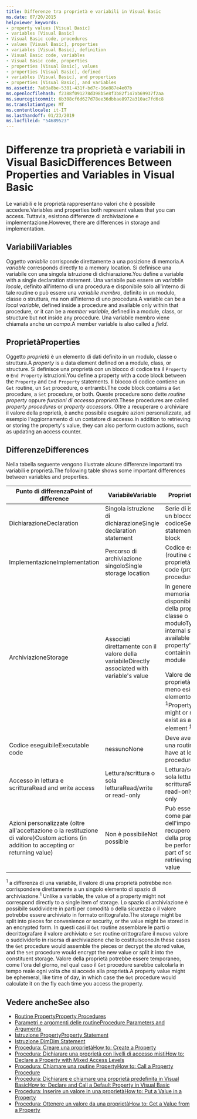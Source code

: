 ```yaml
---
title: Differenze tra proprietà e variabili in Visual Basic
ms.date: 07/20/2015
helpviewer_keywords:
- property values [Visual Basic]
- variables [Visual Basic]
- Visual Basic code, procedures
- values [Visual Basic], properties
- variables [Visual Basic], definition
- Visual Basic code, variables
- Visual Basic code, properties
- properties [Visual Basic], values
- properties [Visual Basic], defined
- variables [Visual Basic], and properties
- properties [Visual Basic], and variables
ms.assetid: 7a03a8be-5381-431f-bd7c-16e887e4e07b
ms.openlocfilehash: f2388f091278d398b5e8f3b82f147ab69937f2aa
ms.sourcegitcommit: 6b308cf6d627d78ee36dbbae8972a310ac7fd6c8
ms.translationtype: MT
ms.contentlocale: it-IT
ms.lasthandoff: 01/23/2019
ms.locfileid: "54689523"
---
```

# <a name="differences-between-properties-and-variables-in-visual-basic"></a><span data-ttu-id="c7409-102">Differenze tra proprietà e variabili in Visual Basic</span><span class="sxs-lookup"><span data-stu-id="c7409-102">Differences Between Properties and Variables in Visual Basic</span></span>
<span data-ttu-id="c7409-103">Le variabili e le proprietà rappresentano valori che è possibile accedere.</span><span class="sxs-lookup"><span data-stu-id="c7409-103">Variables and properties both represent values that you can access.</span></span> <span data-ttu-id="c7409-104">Tuttavia, esistono differenze di archiviazione e implementazione.</span><span class="sxs-lookup"><span data-stu-id="c7409-104">However, there are differences in storage and implementation.</span></span>  
  
## <a name="variables"></a><span data-ttu-id="c7409-105">Variabili</span><span class="sxs-lookup"><span data-stu-id="c7409-105">Variables</span></span>  
 <span data-ttu-id="c7409-106">Oggetto *variabile* corrisponde direttamente a una posizione di memoria.</span><span class="sxs-lookup"><span data-stu-id="c7409-106">A *variable* corresponds directly to a memory location.</span></span> <span data-ttu-id="c7409-107">Si definisce una variabile con una singola istruzione di dichiarazione.</span><span class="sxs-lookup"><span data-stu-id="c7409-107">You define a variable with a single declaration statement.</span></span> <span data-ttu-id="c7409-108">Una variabile può essere un *variabile locale*, definito all'interno di una procedura e disponibile solo all'interno di tale routine o può essere una *variabile membro*, definito in un modulo, classe o struttura, ma non all'interno di uno procedura.</span><span class="sxs-lookup"><span data-stu-id="c7409-108">A variable can be a *local variable*, defined inside a procedure and available only within that procedure, or it can be a *member variable*, defined in a module, class, or structure but not inside any procedure.</span></span> <span data-ttu-id="c7409-109">Una variabile membro viene chiamata anche un *campo*.</span><span class="sxs-lookup"><span data-stu-id="c7409-109">A member variable is also called a *field*.</span></span>  
  
## <a name="properties"></a><span data-ttu-id="c7409-110">Proprietà</span><span class="sxs-lookup"><span data-stu-id="c7409-110">Properties</span></span>  
 <span data-ttu-id="c7409-111">Oggetto *proprietà* è un elemento di dati definito in un modulo, classe o struttura.</span><span class="sxs-lookup"><span data-stu-id="c7409-111">A *property* is a data element defined on a module, class, or structure.</span></span> <span data-ttu-id="c7409-112">Si definisce una proprietà con un blocco di codice tra il `Property` e `End Property` istruzioni.</span><span class="sxs-lookup"><span data-stu-id="c7409-112">You define a property with a code block between the `Property` and `End Property` statements.</span></span> <span data-ttu-id="c7409-113">Il blocco di codice contiene un `Get` routine, un `Set` procedure, o entrambi.</span><span class="sxs-lookup"><span data-stu-id="c7409-113">The code block contains a `Get` procedure, a `Set` procedure, or both.</span></span> <span data-ttu-id="c7409-114">Queste procedure sono dette *routine property* oppure *funzioni di accesso proprietà*.</span><span class="sxs-lookup"><span data-stu-id="c7409-114">These procedures are called *property procedures* or *property accessors*.</span></span> <span data-ttu-id="c7409-115">Oltre a recuperare o archiviare il valore della proprietà, è anche possibile eseguire azioni personalizzate, ad esempio l'aggiornamento di un contatore di accesso.</span><span class="sxs-lookup"><span data-stu-id="c7409-115">In addition to retrieving or storing the property's value, they can also perform custom actions, such as updating an access counter.</span></span>  
  
## <a name="differences"></a><span data-ttu-id="c7409-116">Differenze</span><span class="sxs-lookup"><span data-stu-id="c7409-116">Differences</span></span>  
 <span data-ttu-id="c7409-117">Nella tabella seguente vengono illustrate alcune differenze importanti tra variabili e proprietà.</span><span class="sxs-lookup"><span data-stu-id="c7409-117">The following table shows some important differences between variables and properties.</span></span>  
  
|<span data-ttu-id="c7409-118">Punto di differenza</span><span class="sxs-lookup"><span data-stu-id="c7409-118">Point of difference</span></span>|<span data-ttu-id="c7409-119">Variabile</span><span class="sxs-lookup"><span data-stu-id="c7409-119">Variable</span></span>|<span data-ttu-id="c7409-120">Proprietà</span><span class="sxs-lookup"><span data-stu-id="c7409-120">Property</span></span>|  
|-------------------------|--------------|--------------|  
|<span data-ttu-id="c7409-121">Dichiarazione</span><span class="sxs-lookup"><span data-stu-id="c7409-121">Declaration</span></span>|<span data-ttu-id="c7409-122">Singola istruzione di dichiarazione</span><span class="sxs-lookup"><span data-stu-id="c7409-122">Single declaration statement</span></span>|<span data-ttu-id="c7409-123">Serie di istruzioni in un blocco di codice</span><span class="sxs-lookup"><span data-stu-id="c7409-123">Series of statements in a code block</span></span>|  
|<span data-ttu-id="c7409-124">Implementazione</span><span class="sxs-lookup"><span data-stu-id="c7409-124">Implementation</span></span>|<span data-ttu-id="c7409-125">Percorso di archiviazione singolo</span><span class="sxs-lookup"><span data-stu-id="c7409-125">Single storage location</span></span>|<span data-ttu-id="c7409-126">Codice eseguibile (routine delle proprietà)</span><span class="sxs-lookup"><span data-stu-id="c7409-126">Executable code (property procedures)</span></span>|  
|<span data-ttu-id="c7409-127">Archiviazione</span><span class="sxs-lookup"><span data-stu-id="c7409-127">Storage</span></span>|<span data-ttu-id="c7409-128">Associati direttamente con il valore della variabile</span><span class="sxs-lookup"><span data-stu-id="c7409-128">Directly associated with variable's value</span></span>|<span data-ttu-id="c7409-129">In genere la memoria interna non disponibile di fuori della proprietà classe o modulo</span><span class="sxs-lookup"><span data-stu-id="c7409-129">Typically has internal storage not available outside the property's containing class or module</span></span><br /><br /> <span data-ttu-id="c7409-130">Valore della proprietà potrebbe o meno esistere come elemento archiviato <sup>1</sup></span><span class="sxs-lookup"><span data-stu-id="c7409-130">Property's value might or might not exist as a stored element <sup>1</sup></span></span>|  
|<span data-ttu-id="c7409-131">Codice eseguibile</span><span class="sxs-lookup"><span data-stu-id="c7409-131">Executable code</span></span>|<span data-ttu-id="c7409-132">nessuno</span><span class="sxs-lookup"><span data-stu-id="c7409-132">None</span></span>|<span data-ttu-id="c7409-133">Deve avere almeno una routine</span><span class="sxs-lookup"><span data-stu-id="c7409-133">Must have at least one procedure</span></span>|  
|<span data-ttu-id="c7409-134">Accesso in lettura e scrittura</span><span class="sxs-lookup"><span data-stu-id="c7409-134">Read and write access</span></span>|<span data-ttu-id="c7409-135">Lettura/scrittura o sola lettura</span><span class="sxs-lookup"><span data-stu-id="c7409-135">Read/write or read-only</span></span>|<span data-ttu-id="c7409-136">Lettura/scrittura, sola lettura, lettura o scrittura</span><span class="sxs-lookup"><span data-stu-id="c7409-136">Read/write, read-only, or write-only</span></span>|  
|<span data-ttu-id="c7409-137">Azioni personalizzate (oltre all'accettazione o la restituzione di valore)</span><span class="sxs-lookup"><span data-stu-id="c7409-137">Custom actions (in addition to accepting or returning value)</span></span>|<span data-ttu-id="c7409-138">Non è possibile</span><span class="sxs-lookup"><span data-stu-id="c7409-138">Not possible</span></span>|<span data-ttu-id="c7409-139">Può essere eseguita come parte dell'impostazione o recupero di valore della proprietà</span><span class="sxs-lookup"><span data-stu-id="c7409-139">Can be performed as part of setting or retrieving property value</span></span>|  
  
 <span data-ttu-id="c7409-140"><sup>1</sup> a differenza di una variabile, il valore di una proprietà potrebbe non corrispondere direttamente a un singolo elemento di spazio di archiviazione.</span><span class="sxs-lookup"><span data-stu-id="c7409-140"><sup>1</sup> Unlike a variable, the value of a property might not correspond directly to a single item of storage.</span></span> <span data-ttu-id="c7409-141">Lo spazio di archiviazione è possibile suddividere in parti per comodità o della sicurezza o il valore potrebbe essere archiviato in formato crittografato.</span><span class="sxs-lookup"><span data-stu-id="c7409-141">The storage might be split into pieces for convenience or security, or the value might be stored in an encrypted form.</span></span> <span data-ttu-id="c7409-142">In questi casi il `Get` routine assemblare le parti o decrittografare il valore archiviato e `Set` routine crittografare il nuovo valore o suddividerlo in risorsa di archiviazione che lo costituiscono.</span><span class="sxs-lookup"><span data-stu-id="c7409-142">In these cases the `Get` procedure would assemble the pieces or decrypt the stored value, and the `Set` procedure would encrypt the new value or split it into the constituent storage.</span></span> <span data-ttu-id="c7409-143">Valore della proprietà potrebbe essere temporaneo, come l'ora del giorno, nel qual caso il `Get` procedure sarebbe calcolarla in tempo reale ogni volta che si accede alla proprietà.</span><span class="sxs-lookup"><span data-stu-id="c7409-143">A property value might be ephemeral, like time of day, in which case the `Get` procedure would calculate it on the fly each time you access the property.</span></span>  
  
## <a name="see-also"></a><span data-ttu-id="c7409-144">Vedere anche</span><span class="sxs-lookup"><span data-stu-id="c7409-144">See also</span></span>
- [<span data-ttu-id="c7409-145">Routine Property</span><span class="sxs-lookup"><span data-stu-id="c7409-145">Property Procedures</span></span>](./property-procedures.md)
- [<span data-ttu-id="c7409-146">Parametri e argomenti delle routine</span><span class="sxs-lookup"><span data-stu-id="c7409-146">Procedure Parameters and Arguments</span></span>](./procedure-parameters-and-arguments.md)
- [<span data-ttu-id="c7409-147">Istruzione Property</span><span class="sxs-lookup"><span data-stu-id="c7409-147">Property Statement</span></span>](../../../../visual-basic/language-reference/statements/property-statement.md)
- [<span data-ttu-id="c7409-148">Istruzione Dim</span><span class="sxs-lookup"><span data-stu-id="c7409-148">Dim Statement</span></span>](../../../../visual-basic/language-reference/statements/dim-statement.md)
- [<span data-ttu-id="c7409-149">Procedura: Creare una proprietà</span><span class="sxs-lookup"><span data-stu-id="c7409-149">How to: Create a Property</span></span>](./how-to-create-a-property.md)
- [<span data-ttu-id="c7409-150">Procedura: Dichiarare una proprietà con livelli di accesso misti</span><span class="sxs-lookup"><span data-stu-id="c7409-150">How to: Declare a Property with Mixed Access Levels</span></span>](./how-to-declare-a-property-with-mixed-access-levels.md)
- [<span data-ttu-id="c7409-151">Procedura: Chiamare una routine Property</span><span class="sxs-lookup"><span data-stu-id="c7409-151">How to: Call a Property Procedure</span></span>](./how-to-call-a-property-procedure.md)
- [<span data-ttu-id="c7409-152">Procedura: Dichiarare e chiamare una proprietà predefinita in Visual Basic</span><span class="sxs-lookup"><span data-stu-id="c7409-152">How to: Declare and Call a Default Property in Visual Basic</span></span>](./how-to-declare-and-call-a-default-property.md)
- [<span data-ttu-id="c7409-153">Procedura: Inserire un valore in una proprietà</span><span class="sxs-lookup"><span data-stu-id="c7409-153">How to: Put a Value in a Property</span></span>](./how-to-put-a-value-in-a-property.md)
- [<span data-ttu-id="c7409-154">Procedura: Ottenere un valore da una proprietà</span><span class="sxs-lookup"><span data-stu-id="c7409-154">How to: Get a Value from a Property</span></span>](./how-to-get-a-value-from-a-property.md)
